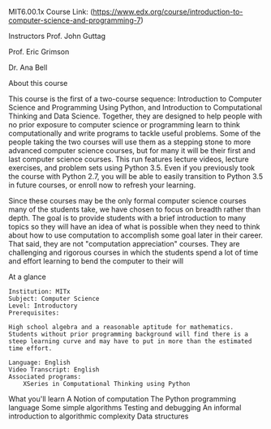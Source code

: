 MIT6.00.1x
Course Link: (https://www.edx.org/course/introduction-to-computer-science-and-programming-7)

Instructors
Prof. John Guttag

Prof. Eric Grimson

Dr. Ana Bell

About this course

This course is the first of a two-course sequence: Introduction to Computer Science and Programming Using Python, and Introduction to Computational Thinking and Data Science. Together, they are designed to help people with no prior exposure to computer science or programming learn to think computationally and write programs to tackle useful problems. Some of the people taking the two courses will use them as a stepping stone to more advanced computer science courses, but for many it will be their first and last computer science courses. This run features lecture videos, lecture exercises, and problem sets using Python 3.5. Even if you previously took the course with Python 2.7, you will be able to easily transition to Python 3.5 in future courses, or enroll now to refresh your learning.

Since these courses may be the only formal computer science courses many of the students take, we have chosen to focus on breadth rather than depth. The goal is to provide students with a brief introduction to many topics so they will have an idea of what is possible when they need to think about how to use computation to accomplish some goal later in their career. That said, they are not "computation appreciation" courses. They are challenging and rigorous courses in which the students spend a lot of time and effort learning to bend the computer to their will

At a glance

    Institution: MITx
    Subject: Computer Science
    Level: Introductory
    Prerequisites:

    High school algebra and a reasonable aptitude for mathematics. Students without prior programming background will find there is a steep learning curve and may have to put in more than the estimated time effort.

    Language: English
    Video Transcript: English
    Associated programs:
        XSeries in Computational Thinking using Python

What you'll learn
A Notion of computation
The Python programming language
Some simple algorithms
Testing and debugging
An informal introduction to algorithmic complexity
Data structures
